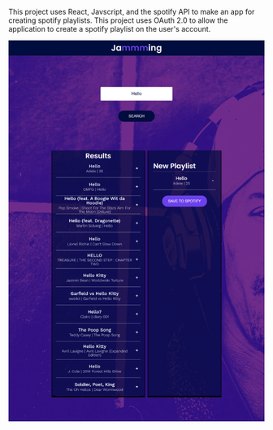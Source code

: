 This project uses React, Javscript, and the spotify API to make an app for creating spotify playlists. This project uses OAuth 2.0 to allow the application to create a spotify playlist on the user's account.

<img src="public/preview.png" width="600">